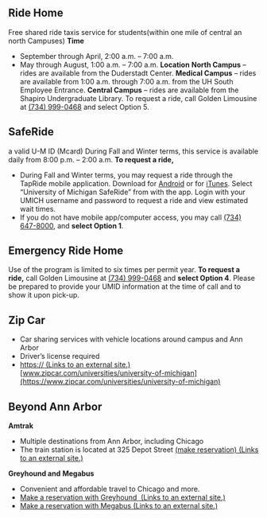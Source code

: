## Ride Home
Free shared ride taxis service for students(within one mile of central an north Campuses)
**Time**
-   September through April, 2:00 a.m. – 7:00 a.m.
-   May through August, 1:00 a.m. – 7:00 a.m.
**Location**
**North Campus** – rides are available from the Duderstadt Center.
**Medical Campus** – rides are available from 1:00 a.m. through 7:00 a.m. from the UH South Employee Entrance.
**Central Campus** – rides are available from the Shapiro Undergraduate Library.
To request a ride, call Golden Limousine at [(734) 999-0468](tel:+1-734-999-0468) and select Option 5.


## SafeRide
a valid U-M ID (Mcard) 
During Fall and Winter terms, this service is available daily from 8:00 p.m. – 2:00 a.m.
**To request a ride,**
-   During Fall and Winter terms, you may request a ride through the TapRide mobile application. Download for [Android](https://play.google.com/store/apps/details?id=com.totuit.tapride&hl=en) or for [iTunes](https://itunes.apple.com/us/app/tapride/id609364742?mt=8). Select “University of Michigan SafeRide” from with the app. Login with your UMICH username and password to request a ride and view estimated wait times.
-   If you do not have mobile app/computer access, you may call [(734) 647-8000](tel:+1-734-647-8000), and **select Option 1**.


## Emergency Ride Home
Use of the program is limited to six times per permit year.
**To request a ride,** call Golden Limousine at [(734) 999-0468](tel:+1-734-999-0468) and **select Option 4**. Please be prepared to provide your UMID information at the time of call and to show it upon pick-up.

## **Zip Car**
-   Car sharing services with vehicle locations around campus and Ann Arbor
-   Driver’s license required
-   [https:// (Links to an external site.)](https://www.zipcar.com/universities/university-of-michigan)[www.zipcar.com/universities/university-of-michigan](https://www.zipcar.com/universities/university-of-michigan)


## Beyond Ann Arbor
**Amtrak** 
-   Multiple destinations from Ann Arbor, including Chicago 
-   The train station is located at 325 Depot Street [(make reservation) (Links to an external site.)](https://www.amtrak.com/home.html)

**Greyhound and** **Megabus**

-   Convenient and affordable travel to Chicago and more.
-   [Make a reservation with Greyhound  (Links to an external site.)](https://www.greyhound.com/en-us/bus-stations-in-ann-arbor)
-   [Make a reservation with Megabus (Links to an external site.)](https://us.megabus.com/route-guides/ann-arbor-to-chicago-bus)